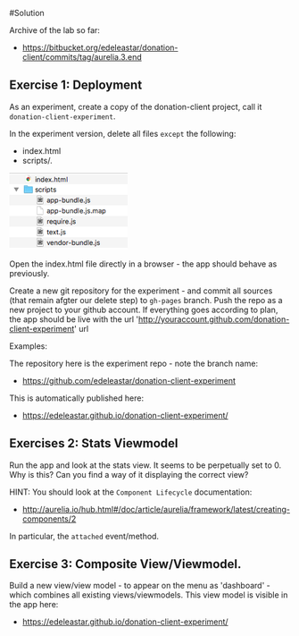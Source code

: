 #Solution

Archive of the lab so far:

- <https://bitbucket.org/edeleastar/donation-client/commits/tag/aurelia.3.end>

## Exercise 1: Deployment

As an experiment, create a copy of the donation-client project, call it `donation-client-experiment`.

In the experiment version, delete all files `except` the following:

- index.html
- scripts/*.*

![](img/02.png)

Open the index.html file directly in a browser - the app should behave as previously.

Create a new git repository for the experiment - and commit all sources (that remain afgter our delete step)  to `gh-pages` branch. Push the repo as a new project to your github account. If everything goes according to plan, the app should be live with the url 'http://youraccount.github.com/donation-client-experiment' url

Examples:

The repository here is the experiment repo - note the branch name:

- <https://github.com/edeleastar/donation-client-experiment>

This is automatically published here:

- <https://edeleastar.github.io/donation-client-experiment/>

## Exercises 2: Stats Viewmodel

Run the app and look at the stats view. It seems to be perpetually set to 0. Why is this? Can you find a way of it displaying the correct view?

HINT: You should look at the `Component Lifecycle` documentation:

- <http://aurelia.io/hub.html#/doc/article/aurelia/framework/latest/creating-components/2>

In particular, the `attached` event/method.

## Exercise 3: Composite View/Viewmodel.

Build a new view/view model - to appear on the menu as 'dashboard' - which combines all existing views/viewmodels. This view model is visible in the app here:

- <https://edeleastar.github.io/donation-client-experiment/>


